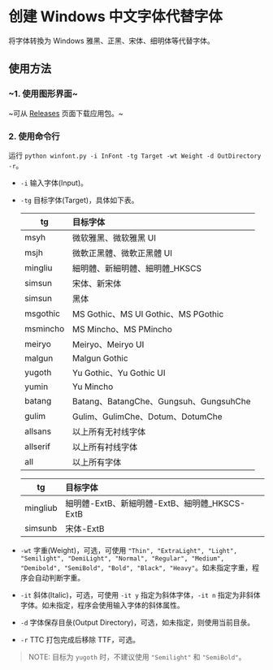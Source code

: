 # 创建 Windows 中文字体代替字体
将字体转換为 Windows 雅黑、正黑、宋体、细明体等代替字体。
## 使用方法
### ~1. 使用图形界面~
~可从 [Releases](https://github.com/GuiWonder/toWinFonts/releases) 页面下载应用包。~
### 2. 使用命令行
运行 `python winfont.py -i InFont -tg Target -wt Weight -d OutDirectory -r`。
- `-i` 输入字体(Input)。
- `-tg` 目标字体(Target)，具体如下表。

  | tg | 目标字体 |
  | ---- | :---- |
  | msyh   | 微软雅黑、微软雅黑 UI |
  | msjh   | 微軟正黑體、微軟正黑體 UI |
  | mingliu | 細明體、新細明體、細明體_HKSCS |
  | simsun  | 宋体、新宋体 |
  | simsun  | 黑体 |
  | msgothic | MS Gothic、MS UI Gothic、MS PGothic |
  | msmincho | MS Mincho、MS PMincho |
  | meiryo  | Meiryo、Meiryo UI |
  | malgun  | Malgun Gothic |
  | yugoth  | Yu Gothic、Yu Gothic UI |
  | yumin  | Yu Mincho |
  | batang  | Batang、BatangChe、Gungsuh、GungsuhChe |
  | gulim  | Gulim、GulimChe、Dotum、DotumChe |
  | allsans  | 以上所有无衬线字体 |
  | allserif  | 以上所有衬线字体 |
  | all  | 以上所有字体 |

  | tg | 目标字体 |
  | ---- | :---- |
  | mingliub   | 細明體-ExtB、新細明體-ExtB、細明體_HKSCS-ExtB |
  | simsunb   | 宋体-ExtB |

- `-wt` 字重(Weight)，可选，可使用 `"Thin", "ExtraLight", "Light", "Semilight", "DemiLight", "Normal", "Regular", "Medium", "Demibold", "SemiBold", "Bold", "Black", "Heavy"`。如未指定字重，程序会自动判断字重。
- `-it` 斜体(Italic)，可选，可使用 `-it y` 指定为斜体字体，`-it n` 指定为非斜体字体。如未指定，程序会使用输入字体的斜体属性。
- `-d` 字体保存目彔(Output Directory)，可选，如未指定，则使用当前目彔。
- `-r` TTC 打包完成后移除 TTF，可选。

> NOTE: 目标为 `yugoth` 时，不建议使用 `"Semilight"` 和 `"SemiBold"`。